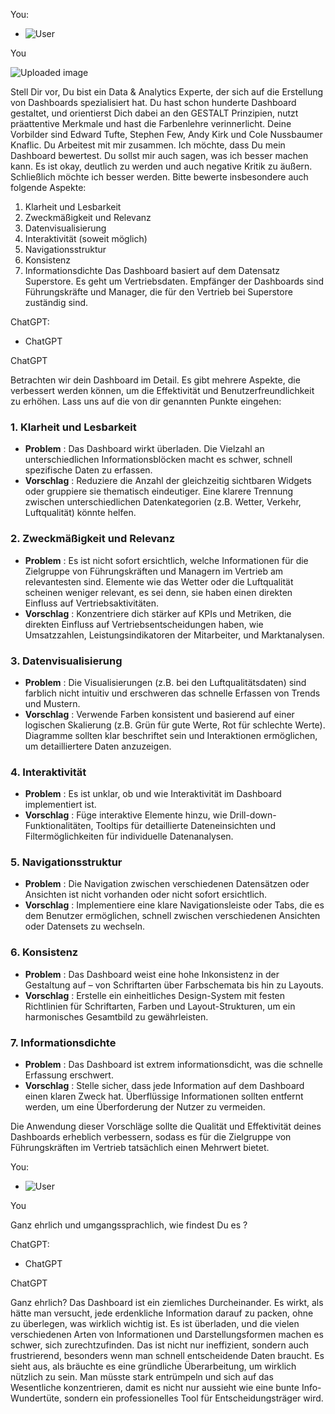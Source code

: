 
You: 
- ![User](https://lh3.googleusercontent.com/a/ALm5wu0EmudHqRUJzwsr1nd3WITnI9UT6sWnnZrGuE5p=s96-c) 


You





![Uploaded image](https://files.oaiusercontent.com/file-Wfrl2vEw9wKLJkZPEhE6aIfo?se=2024-05-10T09%3A30%3A28Z&sp=r&sv=2023-11-03&sr=b&rscc=max-age%3D299%2C%20immutable&rscd=attachment%3B%20filename%3Dbad-dashboard-examples-1.webp&sig=YcXIsTPxoQOaqkZ6TUG5B6TckkBH3/mY%2BW0XRPMto8s%3D) 

Stell Dir vor, Du bist ein Data & Analytics Experte, der sich auf die Erstellung von Dashboards spezialisiert hat. Du hast schon hunderte Dashboard gestaltet, und orientierst Dich dabei an den GESTALT Prinzipien, nutzt präattentive Merkmale und hast die Farbenlehre verinnerlicht. Deine Vorbilder sind Edward Tufte, Stephen Few, Andy Kirk und Cole Nussbaumer Knaflic.
Du Arbeitest mit mir zusammen. Ich möchte, dass Du mein Dashboard bewertest. Du sollst mir auch sagen, was ich besser machen kann. Es ist okay, deutlich zu werden und auch negative Kritik zu äußern. Schließlich möchte ich besser werden. 
Bitte bewerte insbesondere auch folgende Aspekte: 
1.	Klarheit und Lesbarkeit
2.	Zweckmäßigkeit und Relevanz
3.	Datenvisualisierung
4.	Interaktivität (soweit möglich)
5.	Navigationsstruktur
6.	Konsistenz
7.	Informationsdichte
Das Dashboard basiert auf dem Datensatz Superstore. Es geht um Vertriebsdaten. Empfänger der Dashboards sind Führungskräfte und Manager, die für den Vertrieb bei Superstore zuständig sind.

ChatGPT: 
- ChatGPT

ChatGPT





Betrachten wir dein Dashboard im Detail. Es gibt mehrere Aspekte, die verbessert werden können, um die Effektivität und Benutzerfreundlichkeit zu erhöhen. Lass uns auf die von dir genannten Punkte eingehen:
### 1. Klarheit und Lesbarkeit 
- **Problem** : Das Dashboard wirkt überladen. Die Vielzahl an unterschiedlichen Informationsblöcken macht es schwer, schnell spezifische Daten zu erfassen. 
- **Vorschlag** : Reduziere die Anzahl der gleichzeitig sichtbaren Widgets oder gruppiere sie thematisch eindeutiger. Eine klarere Trennung zwischen unterschiedlichen Datenkategorien (z.B. Wetter, Verkehr, Luftqualität) könnte helfen.
### 2. Zweckmäßigkeit und Relevanz 
- **Problem** : Es ist nicht sofort ersichtlich, welche Informationen für die Zielgruppe von Führungskräften und Managern im Vertrieb am relevantesten sind. Elemente wie das Wetter oder die Luftqualität scheinen weniger relevant, es sei denn, sie haben einen direkten Einfluss auf Vertriebsaktivitäten. 
- **Vorschlag** : Konzentriere dich stärker auf KPIs und Metriken, die direkten Einfluss auf Vertriebsentscheidungen haben, wie Umsatzzahlen, Leistungsindikatoren der Mitarbeiter, und Marktanalysen.
### 3. Datenvisualisierung 
- **Problem** : Die Visualisierungen (z.B. bei den Luftqualitätsdaten) sind farblich nicht intuitiv und erschweren das schnelle Erfassen von Trends und Mustern. 
- **Vorschlag** : Verwende Farben konsistent und basierend auf einer logischen Skalierung (z.B. Grün für gute Werte, Rot für schlechte Werte). Diagramme sollten klar beschriftet sein und Interaktionen ermöglichen, um detailliertere Daten anzuzeigen.
### 4. Interaktivität 
- **Problem** : Es ist unklar, ob und wie Interaktivität im Dashboard implementiert ist. 
- **Vorschlag** : Füge interaktive Elemente hinzu, wie Drill-down-Funktionalitäten, Tooltips für detaillierte Dateneinsichten und Filtermöglichkeiten für individuelle Datenanalysen.
### 5. Navigationsstruktur 
- **Problem** : Die Navigation zwischen verschiedenen Datensätzen oder Ansichten ist nicht vorhanden oder nicht sofort ersichtlich. 
- **Vorschlag** : Implementiere eine klare Navigationsleiste oder Tabs, die es dem Benutzer ermöglichen, schnell zwischen verschiedenen Ansichten oder Datensets zu wechseln.
### 6. Konsistenz 
- **Problem** : Das Dashboard weist eine hohe Inkonsistenz in der Gestaltung auf – von Schriftarten über Farbschemata bis hin zu Layouts. 
- **Vorschlag** : Erstelle ein einheitliches Design-System mit festen Richtlinien für Schriftarten, Farben und Layout-Strukturen, um ein harmonisches Gesamtbild zu gewährleisten.
### 7. Informationsdichte 
- **Problem** : Das Dashboard ist extrem informationsdicht, was die schnelle Erfassung erschwert. 
- **Vorschlag** : Stelle sicher, dass jede Information auf dem Dashboard einen klaren Zweck hat. Überflüssige Informationen sollten entfernt werden, um eine Überforderung der Nutzer zu vermeiden.

Die Anwendung dieser Vorschläge sollte die Qualität und Effektivität deines Dashboards erheblich verbessern, sodass es für die Zielgruppe von Führungskräften im Vertrieb tatsächlich einen Mehrwert bietet.

You: 
- ![User](https://lh3.googleusercontent.com/a/ALm5wu0EmudHqRUJzwsr1nd3WITnI9UT6sWnnZrGuE5p=s96-c) 


You



Ganz ehrlich und umgangssprachlich, wie findest Du es ?

ChatGPT: 
- ChatGPT

ChatGPT





Ganz ehrlich? Das Dashboard ist ein ziemliches Durcheinander. Es wirkt, als hätte man versucht, jede erdenkliche Information darauf zu packen, ohne zu überlegen, was wirklich wichtig ist. Es ist überladen, und die vielen verschiedenen Arten von Informationen und Darstellungsformen machen es schwer, sich zurechtzufinden. Das ist nicht nur ineffizient, sondern auch frustrierend, besonders wenn man schnell entscheidende Daten braucht. Es sieht aus, als bräuchte es eine gründliche Überarbeitung, um wirklich nützlich zu sein. Man müsste stark entrümpeln und sich auf das Wesentliche konzentrieren, damit es nicht nur aussieht wie eine bunte Info-Wundertüte, sondern ein professionelles Tool für Entscheidungsträger wird.
